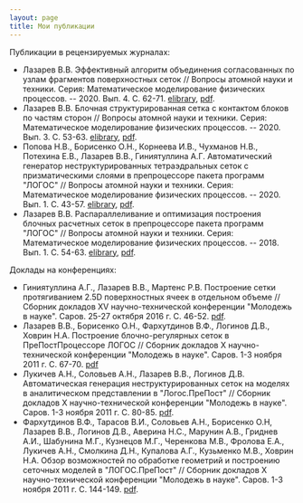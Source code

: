 ```yaml
---
layout: page
title: Мои публикации
---
```


Публикации в рецензируемых журналах:
* Лазарев В.В. Эффективный алгоритм объединения согласованных по узлам фрагментов поверхностных сеток // Вопросы атомной науки и техники. Серия: Математическое моделирование физических процессов. -- 2020. Вып. 4. С. 62-71. [elibrary](https://elibrary.ru/item.asp?id=44522569), [pdf](http://book.sarov.ru/wp-content/uploads/2021/04/VANT-MMFP-2020-4-5.pdf).
* Лазарев В.В. Блочная структурированная сетка с контактом блоков по частям сторон // Вопросы атомной науки и техники. Серия: Математическое моделирование физических процессов. -- 2020. Вып. 3. С. 53-63. [elibrary](https://elibrary.ru/item.asp?id=44010236), [pdf](http://book.sarov.ru/wp-content/uploads/2021/04/VANT-MMFP-2020-3-5.pdf).
* Попова Н.В., Борисенко О.Н., Корнеева И.В., Чухманов Н.В., Потехина Е.В., Лазарев В.В., Гиниятуллина А.Г. Автоматический генератор неструктурированных тетраэдральных сеток с призматическими слоями в препроцессоре пакета программ "ЛОГОС" // Вопросы атомной науки и техники. Серия: Математическое моделирование физических процессов. -- 2020. Вып. 1. С. 43-57. [elibrary](https://elibrary.ru/item.asp?id=42839385), [pdf](http://book.sarov.ru/wp-content/uploads/2021/02/VANT-MMFP-2020-1-4.pdf).
* Лазарев В.В. Распараллеливание и оптимизация построения блочных расчетных сеток в препроцессоре пакета программ "ЛОГОС" // Вопросы атомной науки и техники. Серия: Математическое моделирование физических процессов. -- 2018. Вып. 1. С. 54-63. [elibrary](https://elibrary.ru/item.asp?id=44010236), [pdf](http://book.sarov.ru/wp-content/uploads/2019/06/VANT-MMFP-2018-1-5.pdf).

Доклады на конференциях:
* Гиниятуллина А.Г., Лазарев В.В., Мартенс Р.В. Построение сетки протягиванием 2.5D поверхностных ячеек в отдельном объеме // Сборник докладов XV научно-технической конференции "Молодежь в науке". Саров. 25-27 октября 2016 г. С. 46-52. [pdf](http://book.sarov.ru/wp-content/uploads/2017/12/15-molodej-2017-8.pdf).
* Лазарев В.В., Борисенко О.Н., Фархутдинов В.Ф., Логинов Д.В., Ховрин Н.А. Построение блочно-регулярных сеток в ПреПостПроцессоре ЛОГОС // Сборник докладов X научно-технической конференции "Молодежь в науке". Саров. 1-3 ноября 2011 г. С. 67-70. [pdf](http://book.sarov.ru/wp-content/uploads/10-molodej-2012-013.pdf)
* Лукичев А.Н., Соловьев А.Н., Лазарев В.В., Логинов Д.В. Автоматическая генерация неструктурированных сеток на моделях в аналитическом представлении в "Логос.ПреПост" // Сборник докладов X научно-технической конференции "Молодежь в науке". Саров. 1-3 ноября 2011 г. С. 80-85. [pdf](http://book.sarov.ru/wp-content/uploads/10-molodej-2012-016.pdf).
* Фархутдинов В.Ф., Тарасов В.И., Соловьев А.Н., Борисенко О.Н, Лазарев В.В., Логинов Д.В., Аверина Н.С., Марунин А.В., Гриднев А.И., Шабунина М.Г., Кузнецов М.Г., Черенкова М.В., Фролова Е.А., Лукичев А.Н., Смолкина Д.Н., Купалова А.Г., Кузьменко М.В., Ховрин Н.А. Обзор возможностей по обработке геометрий и построению сеточных моделей в "ЛОГОС.ПреПост" // Сборник докладов X научно-технической конференции "Молодежь в науке". Саров. 1-3 ноября 2011 г. С. 144-149. [pdf](http://book.sarov.ru/wp-content/uploads/10-molodej-2012-031.pdf).


